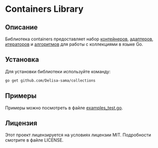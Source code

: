 # Containers Library
## Описание

Библиотека containers предоставляет набор [контейнеров](CONTAINTERS.md), [адаптеров](ADAPTERS.md), 
[итераторов](ITERATORS.md) и [алгоритмов](ALGORITHMS.md) для работы с коллекциями в языке Go.

## Установка
Для установки библиотеки используйте команду:

```bash
go get github.com/Delisa-sama/collections
```

## Примеры
Примеры можно посмотреть в файле [examples_test.go](examples_test.go).

## Лицензия

Этот проект лицензируется на условиях лицензии MIT. Подробности смотрите в файле LICENSE.